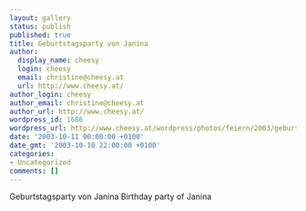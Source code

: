 ```yaml
---
layout: gallery
status: publish
published: true
title: Geburtstagsparty von Janina
author:
  display_name: cheesy
  login: cheesy
  email: christine@cheesy.at
  url: http://www.cheesy.at/
author_login: cheesy
author_email: christine@cheesy.at
author_url: http://www.cheesy.at/
wordpress_id: 1686
wordpress_url: http://www.cheesy.at/wordpress/photos/feiern/2003/geburtstagsparty-von-janina/
date: '2003-10-11 00:00:00 +0100'
date_gmt: '2003-10-10 22:00:00 +0100'
categories:
- Uncategorized
comments: []
---
```

<!--:de-->Geburtstagsparty von Janina
<!--:--><!--:en-->Birthday party of Janina
<!--:-->
